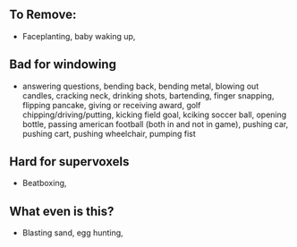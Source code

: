 

## To Remove:

* Faceplanting, baby waking up,


## Bad for windowing
* answering questions, bending back, bending metal, blowing out candles, cracking neck, drinking shots, bartending, finger snapping, flipping pancake, giving or receiving award, golf chipping/driving/putting, kicking field goal, kciking soccer ball, opening bottle, passing american football (both in and not in game), pushing car, pushing cart, pushing wheelchair, pumping fist

## Hard for supervoxels
* Beatboxing, 

## What even is this?
* Blasting sand, egg hunting, 
